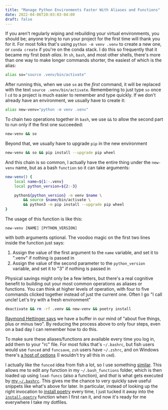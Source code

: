 ```yaml
---
title: "Manage Python Environments Faster With Aliases and Functions"
date: 2022-04-06T20:03:03-04:00
draft: false
---
```


If you aren't regularly wiping and rebuilding your virtual environments, you
should be; anyone trying to run your project for the first time will thank you
for it. For most folks that's using `python -m venv .venv` to create a new one,
or `conda create` if you're on the conda stack.  I do this so frequently that it
became my first _bash alias_.  In `sh`, `bash`, and most other shells, there's
more than one way to make longer commands shorter, the easiest of which is the
alias:

```sh
alias so="source .venv/bin/activate"
```

After running this, when we use `so` as the _first_ command, it will be
replaced with the text `source .venv/bin/activate`.  Remembering to just type
`so` once I `cd` to a project is much easier to remember and type quickly.
If we don't already have an environment, we usually have to create it:

```sh
alias new-venv="python -m venv .venv"
```

To chain two operations together in `bash`, we use `&&` to allow the second part
to run only if the first one succeeded:

```sh
new-venv && so
```

Beyond that, we usually have to upgrade `pip` in the new environment

```sh
new-venv && so && pip install --upgrade pip wheel
```

And this chain is so common, I actually have the entire thing under the
`new-venv` name, but as a bash `function` so it can take arguments:

```bash
new-venv() {
	local name=${1:-.venv}
	local python_version=${2:-3}

	python${python_version} -m venv $name \
		&& source $name/bin/activate \
		&& python3 -m pip install --upgrade pip wheel
}
```

The usage of this function is like this:
```
new-venv [NAME] [PYTHON_VERSION]
```
with both arguments optional.  The voodoo magic on the first two lines inside
the function just says:

1. Assign the value of the first argument to the `name` variable, and set it to
   ".venv" if nothing is passed in
1. Assign the value of the second parameter to the `python_version` variable,
   and set it to "3" if nothing is passed in

Physical savings might only be a few letters, but there's a real cognitive
benefit to building out your most common operations as aliases or functions.
You can think at higher levels of operation, with four to five commands clicked
together instead of just the current one.  Often I go "I call uncle! Let's try
with a fresh environment"

```sh
deactivate && rm -rf .venv && new-venv && poetry install
```

[Raymond Hettinger says][mental_game] we have a buffer in our mind of "about
five things, plus or minus two". By reducing the process above to only four
steps, even on a bad day I can remember how to do this.

To make sure these aliases/functions are available every time you log in, add
them to your "rc" file.  For most folks that's `~/.bashrc`, but fish users would
use `funced` and `funcsave`, `zsh` users have `~/.zshrc`, and on Windows
there's [a host of options][powershell_profile] (I wouldn't try all this in
`cmd`).

I actually like the `funced` idea from fish a lot, so I use something
[similar][funced].  This allows me to edit any function in my
`~/.bash_functions` folder, which is then loaded up using `load-funcs` (also a
function), and _that_ is what gets executed by [my `~/.bashrc`][bashrc].  This
gives me the chance to very quickly save useful snippets like what's above for
later.  In particular, instead of looking up the right invocation to [install
poetry][poetry] every time, I just tucked it away into the
[`install-poetry`][install_poetry] function when I first ran it, and now it's
ready for me everywhere I take my dotfiles.


[mental_game]: <https://youtu.be/UANN2Eu6ZnM?list=PLJHpE8rcAdmY-QUnKBOHgAy_0IEr-uMtF&t=341> "The Mental Game of Python - Raymond Hettinger"
[powershell_profile]: <https://docs.microsoft.com/en-us/powershell/module/microsoft.powershell.core/about/about_profiles?view=powershell-7.2>
[funced]: <https://github.com/renzmann/renzmann/blob/13e5d003ab9ea395aae0a1106ded585786ed3c20/.bash_functions/funced.sh#L2>
[bashrc]: <https://github.com/renzmann/renzmann/blob/13e5d003ab9ea395aae0a1106ded585786ed3c20/.bashrc#L16>
[poetry]: <https://python-poetry.org/docs/master/#installing-with-the-official-installer>
[install_poetry]: <https://github.com/renzmann/renzmann/blob/394ab71991c41b6c5bb207cd3389ad803045dc06/.bash_functions/install-poetry.sh#L2>
